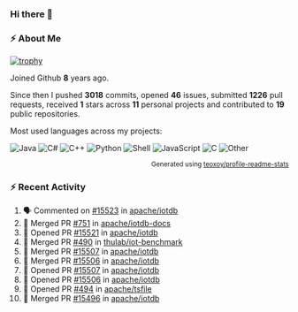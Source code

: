 ### Hi there 👋

### :zap: About Me

[![trophy](https://github-profile-trophy.vercel.app/?username=HTHou&theme=onedark)](https://github.com/ryo-ma/github-profile-trophy)
   
Joined Github **8** years ago.

Since then I pushed **3018** commits, opened **46** issues, submitted **1226** pull requests, received **1** stars across **11** personal projects and contributed to **19** public repositories.

Most used languages across my projects:

![Java](https://img.shields.io/static/v1?style=flat-square&label=%E2%A0%80&color=555&labelColor=%23b07219&message=Java%EF%B8%B189.3%25)
![C#](https://img.shields.io/static/v1?style=flat-square&label=%E2%A0%80&color=555&labelColor=%23178600&message=C%23%EF%B8%B13.9%25)
![C++](https://img.shields.io/static/v1?style=flat-square&label=%E2%A0%80&color=555&labelColor=%23f34b7d&message=C%2B%2B%EF%B8%B12.7%25)
![Python](https://img.shields.io/static/v1?style=flat-square&label=%E2%A0%80&color=555&labelColor=%233572A5&message=Python%EF%B8%B10.7%25)
![Shell](https://img.shields.io/static/v1?style=flat-square&label=%E2%A0%80&color=555&labelColor=%2389e051&message=Shell%EF%B8%B10.7%25)
![JavaScript](https://img.shields.io/static/v1?style=flat-square&label=%E2%A0%80&color=555&labelColor=%23f1e05a&message=JavaScript%EF%B8%B10.5%25)
![C](https://img.shields.io/static/v1?style=flat-square&label=%E2%A0%80&color=555&labelColor=%23555555&message=C%EF%B8%B10.4%25)
![Other](https://img.shields.io/static/v1?style=flat-square&label=%E2%A0%80&color=555&labelColor=%23ededed&message=Other%EF%B8%B11.4%25)

<p align="right"><sub>Generated using <a href="https://github.com/marketplace/actions/profile-readme-stats">teoxoy/profile-readme-stats</a></sub></p>


<!--![](https://github.com/HTHou/HTHou/blob/output/github-contribution-grid-snake.svg)-->

<!--![Haonan Hou's github stats](https://github-readme-stats.vercel.app/api?username=HTHou&count_private=true&show_icons=true&theme=onedark)-->

<!--![Haonan Hou's wakatime stats](https://github-readme-stats.vercel.app/api/wakatime?username=HTHou&layout=compact&theme=onedark)-->

<!--![Top Langs](https://github-readme-stats.vercel.app/api/top-langs/?username=HTHou&theme=onedark&layout=compact)-->

### :zap: Recent Activity
<!--START_SECTION:activity-->
1. 🗣 Commented on [#15523](https://github.com/apache/iotdb/pull/15523#issuecomment-2888467998) in [apache/iotdb](https://github.com/apache/iotdb)
2. 🎉 Merged PR [#751](https://github.com/apache/iotdb-docs/pull/751) in [apache/iotdb-docs](https://github.com/apache/iotdb-docs)
3. 💪 Opened PR [#15521](https://github.com/apache/iotdb/pull/15521) in [apache/iotdb](https://github.com/apache/iotdb)
4. 🎉 Merged PR [#490](https://github.com/thulab/iot-benchmark/pull/490) in [thulab/iot-benchmark](https://github.com/thulab/iot-benchmark)
5. 🎉 Merged PR [#15507](https://github.com/apache/iotdb/pull/15507) in [apache/iotdb](https://github.com/apache/iotdb)
6. 🎉 Merged PR [#15506](https://github.com/apache/iotdb/pull/15506) in [apache/iotdb](https://github.com/apache/iotdb)
7. 💪 Opened PR [#15507](https://github.com/apache/iotdb/pull/15507) in [apache/iotdb](https://github.com/apache/iotdb)
8. 💪 Opened PR [#15506](https://github.com/apache/iotdb/pull/15506) in [apache/iotdb](https://github.com/apache/iotdb)
9. 💪 Opened PR [#494](https://github.com/apache/tsfile/pull/494) in [apache/tsfile](https://github.com/apache/tsfile)
10. 🎉 Merged PR [#15496](https://github.com/apache/iotdb/pull/15496) in [apache/iotdb](https://github.com/apache/iotdb)
<!--END_SECTION:activity-->

<!--
**HTHou/HTHou** is a ✨ _special_ ✨ repository because its `README.md` (this file) appears on your GitHub profile.

Here are some ideas to get you started:

- 🔭 I’m currently working on ...
- 🌱 I’m currently learning ...
- 👯 I’m looking to collaborate on ...
- 🤔 I’m looking for help with ...
- 💬 Ask me about ...
- 📫 How to reach me: ...
- 😄 Pronouns: ...
- ⚡ Fun fact: ...
-->
